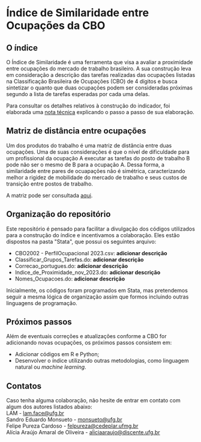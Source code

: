 # Índice de Similaridade entre Ocupações da CBO

## O índice

O Índice de Similaridade é uma ferramenta que visa a avaliar a proximidade entre ocupações do mercado de trabalho brasileiro. A sua construção leva em consideração a descrição das tarefas realizadas das ocupações listadas na Classificação Brasileira de Ocupações (CBO) de 4 dígitos e busca sintetizar o quanto que duas ocupações podem ser consideradas próximas segundo a lista de tarefas esperadas por cada uma delas.

Para consultar os detalhes relativos à construção do indicador, foi elaborada uma [nota técnica](https://lam.face.ufg.br/) explicando o passo a passo de sua elaboração.

## Matriz de distância entre ocupações

Um dos produtos do trabalho é uma matriz de distância entre duas ocupações. Uma de suas considerações é que o nível de dificuldade para um profissional da ocupação A executar as tarefas do posto de trabalho B pode não ser o mesmo de B para a ocupação A. Dessa forma, a similaridade entre pares de ocuapações não é simétrica, caracterizando melhor a rigidez de mobilidade do mercado de trabalho e seus custos de transição entre postos de trabalho.

A matriz pode ser consultada [aqui](https://lam.face.ufg.br/).

## Organização do repositório

Este repositório é pensado para facilitar a divulgação dos códigos utilizados para a construção do índice e incentivamos a colaboração. Eles estão dispostos na pasta "Stata", que possui os seguintes arquivo:

* CBO2002 - PerfilOcupacional 2023.csv: **adicionar descrição**
* Classificar_Grupos_Tarefas.do: **adicionar descrição**
* Correcao_portugues.do: **adicionar descrição**
* Indice_de_Proximidade_nov_2023.do: **adicionar descrição**
* Nomes_Ocupacoes.do: **adicionar descrição**

Inicialmente, os códigos foram programados em Stata, mas pretendemos seguir a mesma lógica de organização assim que formos incluindo outras linguagens de programação. 

## Próximos passos

Além de eventuais correções e atualizações conforme a CBO for adicionando novas ocupações, os próximos passos consistem em:

* Adicionar códigos em R e Python;
* Desenvolver o índice utilizando outras metodologias, como linguagem natural ou _machine learning_.

## Contatos

Caso tenha alguma colaboração, não hesite de entrar em contato com algum dos autores listados abaixo:  
LAM - lam.face@ufg.br  
Sandro Eduardo Monsueto - monsueto@ufg.br  
Felipe Pureza Cardoso - felpureza@cedeplar.ufmg.br  
Alícia Araújo Amaral de Oliveira - aliciaaraujo@discente.ufg.br  

